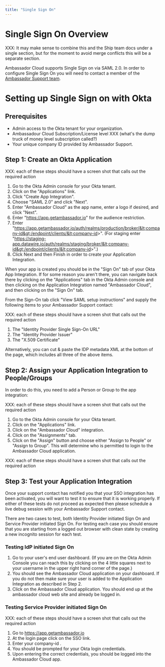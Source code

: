```yaml
---
title: "Single Sign On"
---
```


# Single Sign On Overview

XXX: It may make sense to combine this and the Ship team docs under a single section, but for the
moment to avoid merge conflicts this will be a separate section.

Ambassador Cloud supports Single Sign on via SAML 2.0. In order to configure Single Sign On you will
need to contact a member of the <a href="/about-us/support">Ambassador Support team</a>.

# Setting up Single Sign on with Okta

## Prerequisites

- Admin access to the Okta tenant for your organization.
- Ambassadour Cloud Subscription/License level XXX (what's the dump truck of money level subscription called?)
- Your unique company ID provided by Ambassador Support.

## Step 1: Create an Okta Application

XXX: each of these steps should have a screen shot that calls out the required action

1. Go to the Okta Admin console for your Okta tenant.
2. Click on the "Applications" link.
3. Click "Create App Integration".
4. Choose "SAML 2.0" and click "Next".
5. Enter "Ambassador Cloud" as the app name, enter a logo if desired, and click "Next".
6. Enter "https://app.getambassador.io" for the audience restriction.
7. Enter "https://app.getambassador.io/auth/realms/production/broker/&lt;company-id&gt;/endpoint/clients/&lt;company-id&gt;". (For staging enter "https://staging-app.datawire.io/auth/realms/staging/broker/&lt;company-id&gt;/endpoint/clients/&lt;company-id&gt;".)
8. Click Next and then Finish in order to create your Application Integration.

When your app is created you should be in the "Sign On" tab of your Okta App Integration. If for
some reason you aren't there, you can navigate back there by clicking on the "Applications" tab in
the Okta Admin console and then clicking on the Application Integration named "Ambassador Cloud",
and then clicking on the "Sign On" tab.

From the Sign-On tab click "View SAML setup instructions" and supply the following items to your Ambassador Support contact:

XXX: each of these steps should have a screen shot that calls out the required action

1. The "Identity Provider Single Sign-On URL"
2. The "Identity Provider Issuer"
3. The "X.509 Certificate"

Alternatively, you can cut & paste the IDP metadata XML at the bottom of the page, which includes
all three of the above items.

## Step 2: Assign your Application Integration to People/Groups

In order to do this, you need to add a Person or Group to the app integration:

XXX: each of these steps should have a screen shot that calls out the required action

1. Go to the Okta Admin console for your Okta tenant.
2. Click on the "Applications" link.
3. Click on the "Ambassador Cloud" integration.
4. Click on the "Assignments" tab.
5. Click on the "Assign" button and choose either "Assign to People" or "Assign to Group". This will
   determine who is permitted to login to the Ambassador Cloud application.

XXX: each of these steps should have a screen shot that calls out the required action

## Step 3: Test your Application Integration

Once your support contact has notified you that your SSO integration has been activated, you will
want to test it to ensure that it is working properly. If either of these tests do not proceed as
expected then please schedule a live debug session with your Ambassador Support contact.

There are two cases to test, both Identity Provider initiated Sign On and Service Provider initiated
Sign On. For testing each case you should ensure that you are starting from a logged out browser
with clean state by creating a new incognito session for each test.

### Testing IdP initiated Sign On

1. Go to your user's end user dashboard. (If you are on the Okta Admin Console you can reach this by
   clicking on the 4 little squares next to your username in the upper right hand corner of the
   page.)
2. You should see the Ambassador Cloud application on your dashboard. If you do not then make sure
   your user is added to the Application Integration as described in Step 2.
3. Click on the Ambassador Cloud application. You should end up at the ambassador cloud web site and
   already be logged in.

### Testing Service Provider initiated Sign On

XXX: each of these steps should have a screen shot that calls out the required action

1. Go to https://app.getambassador.io
2. At the login page click on the SSO link.
3. Enter your company-id .
4. You should be prompted for your Okta login credentials.
5. Upon entering the correct credentials, you should be logged into the Ambassador Cloud app.
